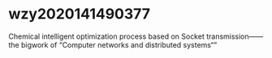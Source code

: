 # wzy2020141490377
Chemical intelligent optimization process based on Socket transmission——the bigwork of “Computer networks and distributed systems“”
